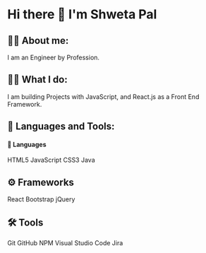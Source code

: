 # Hi there 👋 I'm Shweta Pal
<!--
**Shwetapal9/Shwetapal9** is a ✨ _special_ ✨ repository because its `README.md` (this file) appears on your GitHub profile.

Here are some ideas to get you started:

- 🔭 I’m currently working on ...
- 🌱 I’m currently learning ...
- 👯 I’m looking to collaborate on ...
- 🤔 I’m looking for help with ...
- 💬 Ask me about ...
- 📫 How to reach me: ...
- 😄 Pronouns: ...
- ⚡ Fun fact: ...
-->

## 👨‍🎓 About me:

I am an Engineer by Profession.

## 👨‍💻 What I do:

I am building Projects with JavaScript, and React.js as a Front End Framework.

## 🧰 Languages and Tools:
#### 📁 Languages

HTML5 JavaScript CSS3 Java 

## ⚙️ Frameworks

React Bootstrap jQuery

## 🛠️ Tools

Git GitHub NPM Visual Studio Code Jira
